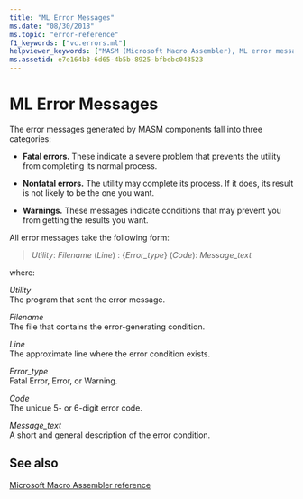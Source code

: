 ```yaml
---
title: "ML Error Messages"
ms.date: "08/30/2018"
ms.topic: "error-reference"
f1_keywords: ["vc.errors.ml"]
helpviewer_keywords: ["MASM (Microsoft Macro Assembler), ML error messages"]
ms.assetid: e7e164b3-6d65-4b5b-8925-bfbebc043523
---
```

# ML Error Messages

The error messages generated by MASM components fall into three categories:

- **Fatal errors.** These indicate a severe problem that prevents the utility from completing its normal process.

- **Nonfatal errors.** The utility may complete its process. If it does, its result is not likely to be the one you want.

- **Warnings.** These messages indicate conditions that may prevent you from getting the results you want.

All error messages take the following form:

> *Utility*: *Filename* (*Line*) : {*Error_type*} (*Code*): *Message_text*

where:

*Utility*\
The program that sent the error message.

*Filename*\
The file that contains the error-generating condition.

*Line*\
The approximate line where the error condition exists.

*Error_type*\
Fatal Error, Error, or Warning.

*Code*\
The unique 5- or 6-digit error code.

*Message_text*\
A short and general description of the error condition.

## See also

[Microsoft Macro Assembler reference](../../assembler/masm/microsoft-macro-assembler-reference.md)
